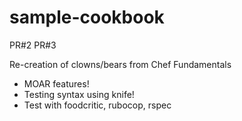 # sample-cookbook
PR#2
PR#3

Re-creation of clowns/bears from Chef Fundamentals
- MOAR features!
- Testing syntax using knife!
- Test with foodcritic, rubocop, rspec
